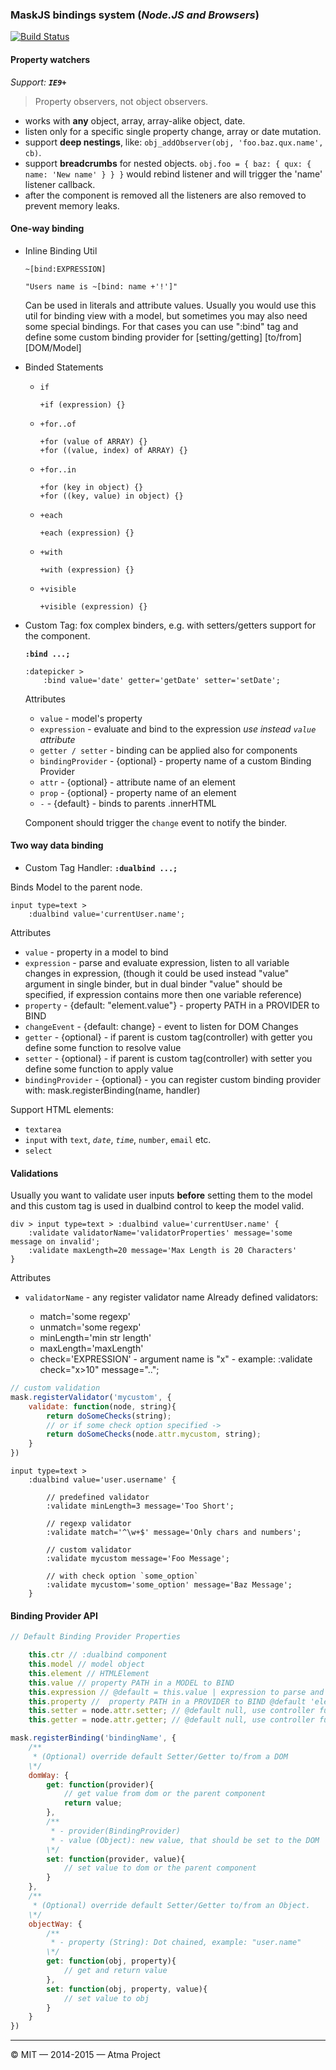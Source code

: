 ### MaskJS bindings system (_Node.JS and Browsers_)

[![Build Status](https://travis-ci.org/atmajs/mask-binding.png?branch=master)](https://travis-ci.org/atmajs/mask-binding)

#### Property watchers

_Support: **`IE9+`**_

> Property observers, not object observers.

- works with **any** object, array, array-alike object, date.
- listen only for a specific single property change, array or date mutation.
- support **deep nestings**, like: `obj_addObserver(obj, 'foo.baz.qux.name', cb)`.
- support **breadcrumbs** for nested objects. `obj.foo = { baz: { qux: { name: 'New name' } } }` would
rebind listener and will trigger the 'name' listener callback.
- after the component is removed all the listeners are also removed to prevent memory leaks.


#### One-way binding

- Inline Binding Util

	```mask
	~[bind:EXPRESSION]
	```
	
	```mask
	"Users name is ~[bind: name +'!']"
	```
	
	Can be used in literals and attribute values. Usually you would use this util for binding view with a model,
	but sometimes you may also need some special bindings. For that cases you can use ":bind" tag and define some custom binding provider
	for [setting/getting] [to/from] [DOM/Model]

- Binded Statements
	- `if`
	
		```mask
		+if (expression) {}
		```
	- `+for..of`
	
		```mask
		+for (value of ARRAY) {}
		+for ((value, index) of ARRAY) {}
		```
	- `+for..in`
	
		```mask
		+for (key in object) {}
		+for ((key, value) in object) {}
		```
	- `+each`
	
		```mask
		+each (expression) {}
		```
	- `+with`
	
		```mask
		+with (expression) {}
		```
	- `+visible`
	
		```mask
		+visible (expression) {}
		```
		
- Custom Tag: fox complex binders, e.g. with setters/getters support for the component.

	**`:bind ...;`**
	
	```mask
	:datepicker >
		:bind value='date' getter='getDate' setter='setDate';
	```
		
	Attributes
	- `value` - model's property
	- `expression` - evaluate and bind to the expression _use instead `value` attribute_
	- `getter / setter` - binding can be applied also for components
	- `bindingProvider` - {optional} - property name of a custom Binding Provider
	- `attr` - {optional} - attribute name of an element
	- `prop` - {optional} - property name of an element
	- `-` - {default} - binds to parents .innerHTML

	Component should trigger the `change` event to notify the binder.

#### Two way data binding

- Custom Tag Handler: **``` :dualbind ...; ```**

Binds Model to the parent node.

```mask
input type=text >
	:dualbind value='currentUser.name';
```

Attributes

- ```value``` - property in a model to bind
- ```expression``` - parse and evaluate expression, listen to all variable changes in expression, (though it could be used instead "value" argument in single binder, but in dual binder "value" should be specified, if expression contains more then one variable reference)
- ```property``` - {default: "element.value"} - property PATH in a PROVIDER to BIND
- ```changeEvent``` - {default: change} - event to listen for DOM Changes
- ```getter``` - {optional} - if parent is custom tag(controller) with getter you define some function to resolve value
- ```setter``` - {optional} - if parent is custom tag(controller) with setter you define some function to apply value
- ```bindingProvider``` - {optional} - you can register custom binding provider with: mask.registerBinding(name, handler)
	
Support HTML elements:
- `textarea`
- `input` with `text`, *`date`*, *`time`*, `number`, `email` etc.
- `select`

#### Validations

Usually you want to validate user inputs **before** setting them to the model and this custom tag is used in dualbind control to keep the model valid.
	
```mask
div > input type=text > :dualbind value='currentUser.name' {
	:validate validatorName='validatorProperties' message='some message on invalid';
	:validate maxLength=20 message='Max Length is 20 Characters'
}
```

Attributes

	
- ```validatorName``` - any register validator name
	Already defined validators:
	
	- match='some regexp'
	- unmatch='some regexp'
	- minLength='min str length'
	- maxLength='maxLength'
	- check='EXPRESSION' - argument name is "x" - example: :validate check="x>10" message="..";


```javascript
// custom validation
mask.registerValidator('mycustom', {
	validate: function(node, string){
		return doSomeChecks(string);
		// or if some check option specified ->
		return doSomeChecks(node.attr.mycustom, string);
	}
})
```

```mask
input type=text >
	:dualbind value='user.username' {
	
		// predefined validator
		:validate minLength=3 message='Too Short';
		
		// regexp validator
		:validate match='^\w+$' message='Only chars and numbers';
		
		// custom validator
		:validate mycustom message='Foo Message';
		
		// with check option `some_option`
		:validate mycustom='some_option' message='Baz Message';
	}
```

#### Binding Provider API
```javascript
// Default Binding Provider Properties

	this.ctr // :dualbind component
	this.model // model object
	this.element // HTMLElement
	this.value // property PATH in a MODEL to BIND
	this.expression // @default = this.value | expression to parse and evaluate
	this.property //  property PATH in a PROVIDER to BIND @default 'element.value' for dualbinder, OR 'element.innerHTML' for singlebinder
	this.setter = node.attr.setter; // @default null, use controller function as setter
	this.getter = node.attr.getter; // @default null, use controller function as getter
```

```javascript
mask.registerBinding('bindingName', {
	/**
	 * (Optional) override default Setter/Getter to/from a DOM
	\*/
	domWay: {
		get: function(provider){
			// get value from dom or the parent component
			return value;
		},
		/**
		 * - provider(BindingProvider)
		 * - value (Object): new value, that should be set to the DOM
		\*/
		set: function(provider, value){
			// set value to dom or the parent component
		}
	},
	/**
	 * (Optional) override default Setter/Getter to/from an Object.
	\*/
	objectWay: {
		/**
		 * - property (String): Dot chained, example: "user.name"
		\*/
		get: function(obj, property){
			// get and return value
		},
		set: function(obj, property, value){
			// set value to obj
		}
	}
})
```


----
:copyright: MIT — 2014-2015 — Atma Project